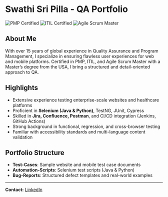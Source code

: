 # Swathi Sri Pilla - QA Portfolio

![PMP Certified](https://img.shields.io/badge/Certified-PMP-blue)
![ITIL Certified](https://img.shields.io/badge/Certified-ITIL-green)
![Agile Scrum Master](https://img.shields.io/badge/Certified-Scrum_Master-orange)

## About Me
With over 15 years of global experience in Quality Assurance and Program Management, I specialize in ensuring flawless user experiences for web and mobile platforms. 
Certified in PMP, ITIL, and Agile Scrum Master with a Master’s degree from the USA, I bring a structured and detail-oriented approach to QA.

## Highlights
- Extensive experience testing enterprise-scale websites and healthcare platforms
- Proficient in **Selenium (Java & Python)**, TestNG, JUnit, Cypress
- Skilled in **Jira, Confluence, Postman**, and CI/CD integration (Jenkins, GitHub Actions)
- Strong background in functional, regression, and cross-browser testing
- Familiar with accessibility standards and multi-language content validation

## Portfolio Structure
- **Test-Cases**: Sample website and mobile test case documents
- **Automation-Scripts**: Selenium test scripts (Java & Python)
- **Bug-Reports**: Structured defect templates and real-world examples

---
**Contact:** [LinkedIn](https://www.linkedin.com/in/swattisripilla)  
